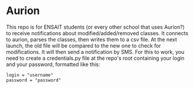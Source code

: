 # Aurion
This repo is for ENSAIT students (or every other school that uses Aurion?) to receive notifications about modified/added/removed classes.
It connects to aurion, parses the classes, then writes them to a csv file. At the next launch, the old file will be compared to the new one to check for modifications. It will then send a notification by SMS.
For this to work, you need to create a credentials.py file at the repo's root containing your login and your password, formatted like this:
```
login = "username"
password = "password"
```
